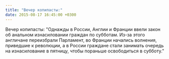```yaml
---
title: "Вечер копипасты:"
date: 2015-08-17 16:45:00 +0300
---
```


Вечер копипасты:
"Однажды в России, Англии и Франции ввели закон об анальном изнасиловании граждан по субботам. Из-за этого англичане переизбрали Парламент, во Франции начались волнения, приведшие к революции, а в России граждане стали занимать очередь на изнасилование в пятницу, чтобы пораньше освободиться в субботу."

